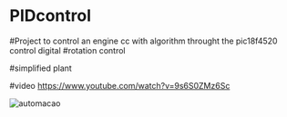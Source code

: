 # PIDcontrol
#Project to control an engine cc with algorithm throught the pic18f4520 control digital
#rotation control

#simplified plant

#video https://www.youtube.com/watch?v=9s6S0ZMz6Sc

![automacao](https://user-images.githubusercontent.com/9941818/37549297-e9ef669e-2954-11e8-9fd7-c35d1752c789.png)
